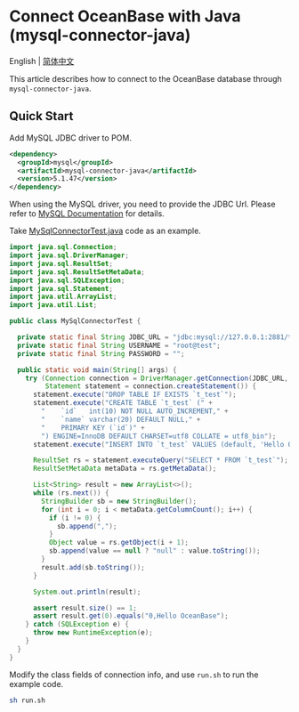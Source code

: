 # Connect OceanBase with Java (mysql-connector-java)

English | [简体中文](README-CN.md)

This article describes how to connect to the OceanBase database through `mysql-connector-java`.

## Quick Start

Add MySQL JDBC driver to POM.

```xml
<dependency>
  <groupId>mysql</groupId>
  <artifactId>mysql-connector-java</artifactId>
  <version>5.1.47</version>
</dependency>
```

When using the MySQL driver, you need to provide the JDBC Url. Please refer to [MySQL Documentation](https://dev.mysql.com/doc/connector-j/8.0/en/connector-j-reference-jdbc-url-format.html) for details.

Take [MySqlConnectorTest.java](src/main/java/com/oceanbase/example/MySqlConnectorTest.java) code as an example.

```java
import java.sql.Connection;
import java.sql.DriverManager;
import java.sql.ResultSet;
import java.sql.ResultSetMetaData;
import java.sql.SQLException;
import java.sql.Statement;
import java.util.ArrayList;
import java.util.List;

public class MySqlConnectorTest {

  private static final String JDBC_URL = "jdbc:mysql://127.0.0.1:2881/test";
  private static final String USERNAME = "root@test";
  private static final String PASSWORD = "";

  public static void main(String[] args) {
    try (Connection connection = DriverManager.getConnection(JDBC_URL, USERNAME, PASSWORD);
         Statement statement = connection.createStatement()) {
      statement.execute("DROP TABLE IF EXISTS `t_test`");
      statement.execute("CREATE TABLE `t_test` (" +
        "    `id`   int(10) NOT NULL AUTO_INCREMENT," +
        "    `name` varchar(20) DEFAULT NULL," +
        "    PRIMARY KEY (`id`)" +
        ") ENGINE=InnoDB DEFAULT CHARSET=utf8 COLLATE = utf8_bin");
      statement.execute("INSERT INTO `t_test` VALUES (default, 'Hello OceanBase')");

      ResultSet rs = statement.executeQuery("SELECT * FROM `t_test`");
      ResultSetMetaData metaData = rs.getMetaData();

      List<String> result = new ArrayList<>();
      while (rs.next()) {
        StringBuilder sb = new StringBuilder();
        for (int i = 0; i < metaData.getColumnCount(); i++) {
          if (i != 0) {
            sb.append(",");
          }
          Object value = rs.getObject(i + 1);
          sb.append(value == null ? "null" : value.toString());
        }
        result.add(sb.toString());
      }

      System.out.println(result);

      assert result.size() == 1;
      assert result.get(0).equals("0,Hello OceanBase");
    } catch (SQLException e) {
      throw new RuntimeException(e);
    }
  }
}
```

Modify the class fields of connection info, and use `run.sh` to run the example code.

```bash
sh run.sh
```
